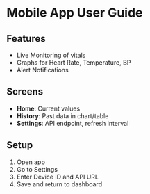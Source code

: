 # Mobile App User Guide

## Features

- Live Monitoring of vitals
- Graphs for Heart Rate, Temperature, BP
- Alert Notifications

## Screens

- **Home**: Current values
- **History**: Past data in chart/table
- **Settings**: API endpoint, refresh interval

## Setup

1. Open app
2. Go to Settings
3. Enter Device ID and API URL
4. Save and return to dashboard
